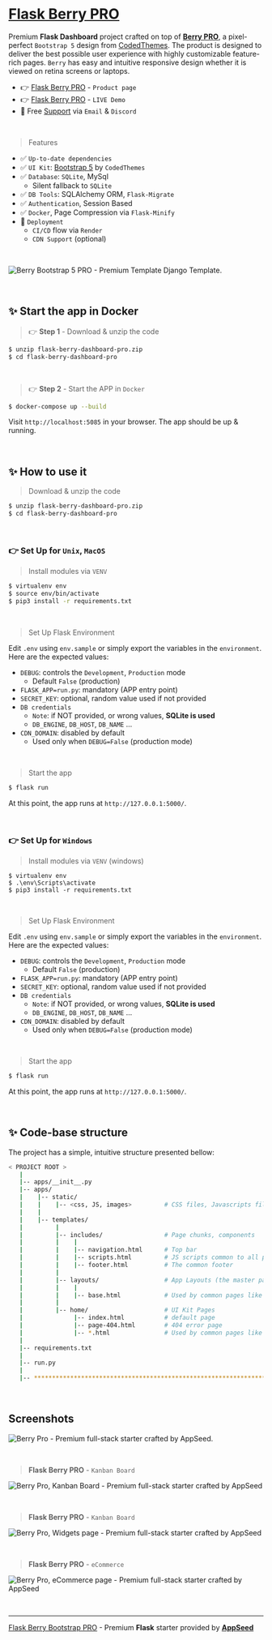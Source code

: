 # [Flask Berry PRO](https://appseed.us/product/berry-dashboard-pro/flask/)

Premium **Flask Dashboard** project crafted on top of **[Berry PRO](https://appseed.us/product/berry-dashboard-pro/flask/)**, a pixel-perfect `Bootstrap 5` design from [CodedThemes](https://codedthemes.com/?ref=appseed). The product is designed to deliver the best possible user experience with highly customizable feature-rich pages. `Berry` has easy and intuitive responsive design whether it is viewed on retina screens or laptops.

- 👉 [Flask Berry PRO](https://appseed.us/product/berry-dashboard-pro/flask/) - `Product page`
- 👉 [Flask Berry PRO](https://flask-berry-pro.onrender.com) - `LIVE Demo`
- 🚀 Free [Support](https://appseed.us/support/) via `Email` & `Discord`

<br />

> Features

- ✅ `Up-to-date dependencies`
- ✅ `UI Kit`: [Bootstrap 5](https://www.admin-dashboards.com/bootstrap-5-templates/) by `CodedThemes`
- ✅ `Database`: `SQLite`, MySql
  - Silent fallback to `SQLite`  
- ✅ `DB Tools`: SQLAlchemy ORM, `Flask-Migrate`
- ✅ `Authentication`, Session Based
- ✅ `Docker`, Page Compression via `Flask-Minify`
- 🚀 `Deployment` 
  - `CI/CD` flow via `Render`
  - `CDN Support` (optional)   

<br />

![Berry Bootstrap 5 PRO - Premium Template Django Template.](https://user-images.githubusercontent.com/51070104/210833058-be0b3e87-4f2b-4765-b84d-3795ba03c6a1.jpg)

<br /> 

## ✨ Start the app in Docker

> 👉 **Step 1** - Download & unzip the code

```bash
$ unzip flask-berry-dashboard-pro.zip
$ cd flask-berry-dashboard-pro
```

<br />

> 👉 **Step 2** - Start the APP in `Docker`

```bash
$ docker-compose up --build 
```

Visit `http://localhost:5085` in your browser. The app should be up & running.

<br />

## ✨ How to use it

> Download & unzip the code 

```bash
$ unzip flask-berry-dashboard-pro.zip
$ cd flask-berry-dashboard-pro
```

<br />

### 👉 Set Up for `Unix`, `MacOS` 

> Install modules via `VENV`  

```bash
$ virtualenv env
$ source env/bin/activate
$ pip3 install -r requirements.txt
```

<br />

> Set Up Flask Environment

Edit `.env` using `env.sample` or simply export the variables in the `environment`. Here are the expected values: 

- `DEBUG`: controls the `Development`, `Production` mode
  - Default `False` (production)
- `FLASK_APP=run.py`: mandatory (APP entry point) 
- `SECRET_KEY`: optional, random value used if not provided
- `DB credentials`
  - `Note`: if NOT provided, or wrong values, **SQLite is used**
  - `DB_ENGINE`, `DB_HOST`, `DB_NAME` ...
- `CDN_DOMAIN`: disabled by default
  - Used only when `DEBUG=False` (production mode)   
 
<br />

> Start the app

```bash
$ flask run
```

At this point, the app runs at `http://127.0.0.1:5000/`. 

<br />

### 👉 Set Up for `Windows` 

> Install modules via `VENV` (windows) 

```
$ virtualenv env
$ .\env\Scripts\activate
$ pip3 install -r requirements.txt
```

<br />

> Set Up Flask Environment

Edit `.env` using `env.sample` or simply export the variables in the `environment`. Here are the expected values: 

- `DEBUG`: controls the `Development`, `Production` mode
  - Default `False` (production)
- `FLASK_APP=run.py`: mandatory (APP entry point) 
- `SECRET_KEY`: optional, random value used if not provided
- `DB credentials`
  - `Note`: if NOT provided, or wrong values, **SQLite is used**
  - `DB_ENGINE`, `DB_HOST`, `DB_NAME` ...
- `CDN_DOMAIN`: disabled by default
  - Used only when `DEBUG=False` (production mode)  

<br />

> Start the app

```bash
$ flask run
```

At this point, the app runs at `http://127.0.0.1:5000/`. 

<br />

## ✨ Code-base structure

The project has a simple, intuitive structure presented bellow:

```bash
< PROJECT ROOT >
   |
   |-- apps/__init__.py
   |-- apps/
   |    |-- static/
   |    |    |-- <css, JS, images>         # CSS files, Javascripts files
   |    |
   |    |-- templates/
   |         |
   |         |-- includes/                 # Page chunks, components
   |         |    |
   |         |    |-- navigation.html      # Top bar
   |         |    |-- scripts.html         # JS scripts common to all pages
   |         |    |-- footer.html          # The common footer
   |         |
   |         |-- layouts/                  # App Layouts (the master pages)
   |         |    |
   |         |    |-- base.html            # Used by common pages like index, UI
   |         |
   |         |-- home/                     # UI Kit Pages
   |              |-- index.html           # default page
   |              |-- page-404.html        # 404 error page
   |              |-- *.html               # Used by common pages like index, UI
   |
   |-- requirements.txt
   |
   |-- run.py
   |
   |-- ************************************************************************
```

<br />

## Screenshots

![Berry Pro - Premium full-stack starter crafted by AppSeed.](https://user-images.githubusercontent.com/51070104/210833261-af09bc29-0894-4d21-84ad-8e8853f8cbe1.jpg)

<br />

> **Flask Berry PRO** - `Kanban Board`

![Berry Pro, Kanban Board - Premium full-stack starter crafted by AppSeed](https://user-images.githubusercontent.com/51070104/210833567-e26f67e1-53c8-430a-8add-e4d6c874266a.jpg)

<br />

> **Flask Berry PRO** - `Kanban Board`

![Berry Pro, Widgets page - Premium full-stack starter crafted by AppSeed](https://user-images.githubusercontent.com/51070104/210833737-76643967-02f6-4342-9545-1ffaba68343f.jpg)

<br />

> **Flask Berry PRO** - `eCommerce`

![Berry Pro, eCommerce page - Premium full-stack starter crafted by AppSeed](https://user-images.githubusercontent.com/51070104/210834456-344fbcb5-4a32-45ed-964e-b808dbc53356.jpg)

<br />

---
[Flask Berry Bootstrap PRO](https://appseed.us/product/berry-dashboard-pro/flask/) - Premium **Flask** starter provided by **[AppSeed](https://appseed.us/)**
